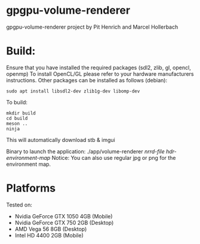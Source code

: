 # gpgpu-volume-renderer

gpgpu-volume-renderer project by Pit Henrich and Marcel Hollerbach

# Build:
Ensure that you have installed the required packages (sdl2, zlib, gl, opencl, openmp)
To install OpenCL/GL please refer to your hardware manufacturers instructions. Other packages
can be installed as follows (debian):

```
sudo apt install libsdl2-dev zlib1g-dev libomp-dev
```


To build:
```
mkdir build
cd build
meson ..
ninja
```

This will automatically download stb & imgui

Binary to launch the application: ./app/volume-renderer *nrrd-file* *hdr-environment-map*
Notice: You can also use regular jpg or png for the environment map.

# Platforms
Tested on:
* Nvidia GeForce GTX 1050 4GB (Mobile)
* Nvidia GeForce GTX 750 2GB (Desktop)
* AMD Vega 56 8GB (Desktop)
* Intel HD 4400 2GB (Mobile)
